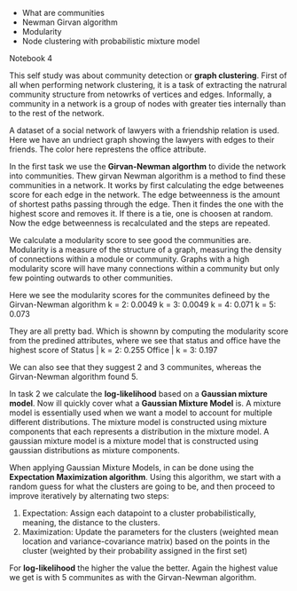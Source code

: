 - What are communities
- Newman Girvan algorithm
- Modularity
- Node clustering with probabilistic mixture model

Notebook 4


This self study was about community detection or **graph clustering**. First of all when performing network clustering, it is a task of extracting the natrural community structure from netowrks of vertices and edges. Informally, a community in a network is a group of nodes with greater ties internally than to the rest of the network.

A dataset of a social network of lawyers with a friendship relation is used. Here we have an undriect graph showing the lawyers with edges to their friends. The color here represtens the office attribute.


In the first task we use the **Girvan-Newman algorthm** to divide the network into communities.
Thew girvan Newman algorithm is a method to find these communities in a network. It works by first calculating the edge betweenes score for each edge in the network. The edge betweenness is the amount of shortest paths passing through the edge. Then it findes the one with the highest score and removes it. If there is a tie, one is choosen at random. Now the edge betweenness is recalculated and the steps are repeated.

We calculate a modularity score to see good the communities are. Modularity is a measure of the structure of a graph, measuring the density of connections within a module or community. Graphs with a high modularity score will have many connections within a community but only few pointing outwards to other communities.

Here we see the modularity scores for the communites defineed by the Girvan-Newman algorithm 
k = 2: 0.0049
k = 3: 0.0049
k = 4: 0.071
k = 5: 0.073

They are all pretty bad. Which is shownn by computing the modularity score from the predined attributes, where we see that status and office have the highest score of 
Status          | k = 2: 0.255
Office          | k = 3: 0.197


We can also see that they suggest 2 and 3 communites, whereas the Girvan-Newman algorithm found 5.

In task 2 we calculate the **log-likelihood** based on a **Gaussian mixture model**. 
Now ill quickly cover what a **Gaussian Mixture Model** is. 
A mixture model is essentially used when we want a model to account for multiple different distributions. The mixture model is constructed using mixture components that each represents a distribution in the mixture model. A gaussian mixture model is a mixture model that is constructed using gaussian distributions as mixture components.  

When applying Gaussian Mixture Models, in can be done using the **Expectation Maximization algorithm**. Using this algorithm, we start with a random guess for what the clusters are going to be, and then proceed to improve iteratively by alternating two steps:

1. Expectation: Assign each datapoint to a cluster probabilistically, meaning, the distance to the clusters.
2. Maximization: Update the parameters for the clusters (weighted mean location and variance-covariance matrix) based on the points in the cluster (weighted by their probability assigned in the first set)



For **log-likelihood** the higher the value the better. Again the highest value we get is with 5 communites as with the Girvan-Newman algorithm.
